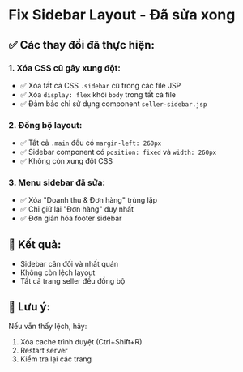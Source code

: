 # Fix Sidebar Layout - Đã sửa xong

## ✅ Các thay đổi đã thực hiện:

### 1. Xóa CSS cũ gây xung đột:
- ✅ Xóa tất cả CSS `.sidebar` cũ trong các file JSP
- ✅ Xóa `display: flex` khỏi `body` trong tất cả file
- ✅ Đảm bảo chỉ sử dụng component `seller-sidebar.jsp`

### 2. Đồng bộ layout:
- ✅ Tất cả `.main` đều có `margin-left: 260px`
- ✅ Sidebar component có `position: fixed` và `width: 260px`
- ✅ Không còn xung đột CSS

### 3. Menu sidebar đã sửa:
- ✅ Xóa "Doanh thu & Đơn hàng" trùng lặp
- ✅ Chỉ giữ lại "Đơn hàng" duy nhất
- ✅ Đơn giản hóa footer sidebar

## 🎯 Kết quả:
- Sidebar cân đối và nhất quán
- Không còn lệch layout
- Tất cả trang seller đều đồng bộ

## 📝 Lưu ý:
Nếu vẫn thấy lệch, hãy:
1. Xóa cache trình duyệt (Ctrl+Shift+R)
2. Restart server
3. Kiểm tra lại các trang
